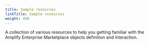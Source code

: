 ```yaml
---
title: Sample resources
linkTitle: Sample resources
weight: 450
---
```


A collection of various resources to help you getting familiar with the Amplify Enterprise Marketplace objects definition and interaction.
